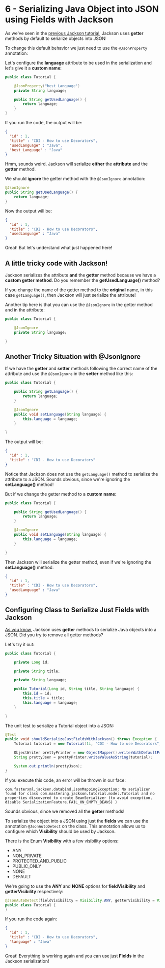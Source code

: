 # 6 - Serializing Java Object into JSON using Fields with Jackson

As we've seen in the [previous Jackson tutorial](), Jackson uses **getter** methods by default to serialize objects into JSON!

To change this default behavior we just need to use the ```@JsonProperty``` annotation:

Let's configure the **language** attribute to be used in the serialization and let's give it a **custom name**:

```java
public class Tutorial {

	@JsonProperty("best_Language")
	private String language;

	public String getUsedLanguage() {
		return language;
	}
}
```

If you run the code, the output will be:

```json
{
  "id" : 1,
  "title" : "CDI - How to use Decorators",
  "usedLanguage" : "Java",
  "best_Language" : "Java"
}
```

Hmm, sounds weird. Jackson will serialize **either** the **attribute** and the **getter** method.

We should **ignore** the getter method with the ```@JsonIgnore``` annotation:

```java
@JsonIgnore
public String getUsedLanguage() {
	return language;
}
```

Now the output will be:

```json
{
  "id" : 1,
  "title" : "CDI - How to use Decorators",
  "usedLanguage" : "Java"
}
```

Great! But let's understand what just happened here!

## A little tricky code with Jackson!

Jackson serializes the attribute **and** the **getter** method because we have a **custom getter method**. Do you remember the **getUsedLanguage()** method?

If you change the name of the getter method to the **original** name, in this case ```getLanguage()```, then Jackson will just serialize the attribute!

Another tip here is that you can use the ```@JsonIgnore``` in the getter method and in the attribute:

```java
public class Tutorial {

	@JsonIgnore
	private String language;

}
```

## Another Tricky Situation with @JsonIgnore

If we have the **getter** and **setter** methods following the correct name of the attribute and use the ```@JsonIgnore``` in the **setter** method like this:

```java
public class Tutorial {

	public String getLanguage() {
		return language;
	}

	@JsonIgnore
	public void setLanguage(String language) {
		this.language = language;
	}

}
```

The output will be:

```json
{
  "id" : 1,
  "title" : "CDI - How to use Decorators"
}
```

Notice that Jackson does not use the ```getLanguage()``` method to serialize the attribute to a JSON. Sounds obvious, since we're ignoring the **setLanguage()** method!

But if we change the getter method to a **custom name**:

```java
public class Tutorial {

	public String getUsedLanguage() {
		return language;
	}

	@JsonIgnore
	public void setLanguage(String language) {
		this.language = language;
	}

}
```

Then Jackson will serialize the getter method, even if we're ignoring the **setLanguage()** method:

```json
{
  "id" : 1,
  "title" : "CDI - How to use Decorators",
  "usedLanguage" : "Java"
}
```

## Configuring Class to Serialize Just Fields with Jackson

[As you know](), Jackson uses **getter** methods to serialize Java objects into a JSON. Did you try to remove all getter methods?

Let's try it out:

```java
public class Tutorial {

	private Long id;

	private String title;

	private String language;

	public Tutorial(Long id, String title, String language) {
		this.id = id;
		this.title = title;
		this.language = language;
	}

}
```

The unit test to serialize a Tutorial object into a JSON:

```java
@Test
public void shouldSerializeJustFieldsWithJackson() throws Exception {
	Tutorial tutorial = new Tutorial(1L, "CDI - How to use Decorators", "Java");

	ObjectWriter prettyPrinter = new ObjectMapper().writerWithDefaultPrettyPrinter();
	String prettyJson = prettyPrinter.writeValueAsString(tutorial);

	System.out.println(prettyJson);
}
```

If you execute this code, an error will be thrown in our face:

```
com.fasterxml.jackson.databind.JsonMappingException: No serializer found for class com.mastering.jackson.tutorial.model.Tutorial and no properties discovered to create BeanSerializer (to avoid exception, disable SerializationFeature.FAIL_ON_EMPTY_BEANS) )
```

Sounds obvious, since we removed all the **getter** methods!

To serialize the object into a JSON using just the **fields** we can use the annotation ```@JsonAutoDetect``` on the class. This annotation allows us to configure which **Visibility** should be used by Jackson.

There is the Enum **Visibility** with a few visibility options:

- ANY
- NON_PRIVATE
- PROTECTED_AND_PUBLIC
- PUBLIC_ONLY
- NONE
- DEFAULT

We're going to use the **ANY** and **NONE** options for **fieldVisibility** and **getterVisibility** respectively:

```java
@JsonAutoDetect(fieldVisibility = Visibility.ANY, getterVisibility = Visibility.NONE)
public class Tutorial {
}
```

If you run the code again:

```json
{
  "id" : 1,
  "title" : "CDI - How to use Decorators",
  "language" : "Java"
}
```

Great! Everything is working again and you can use just **Fields** in the Jackson serialization!
